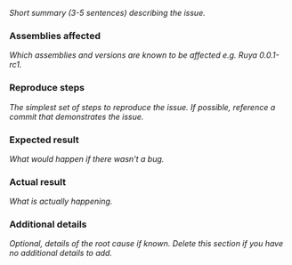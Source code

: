 *Short summary (3-5 sentences) describing the issue.*

### Assemblies affected
*Which assemblies and versions are known to be affected e.g. Ruya 0.0.1-rc1.*

### Reproduce steps
*The simplest set of steps to reproduce the issue. If possible, reference a commit that demonstrates the issue.*

### Expected result
*What would happen if there wasn't a bug.*

### Actual result
*What is actually happening.*

### Additional details
*Optional, details of the root cause if known. Delete this section if you have no additional details to add.*